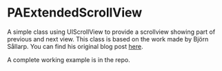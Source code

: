 PAExtendedScrollView
====================

A simple class using UIScrollView to provide a scrollview showing part of previous and next view.
This class is based on the work made by Björn Sållarp. You can find his original blog post [here](http://blog.sallarp.com/iphone-ipad-appstore-like-uiscrollview-with-paging-and-preview/).

A complete working example is in the repo.
